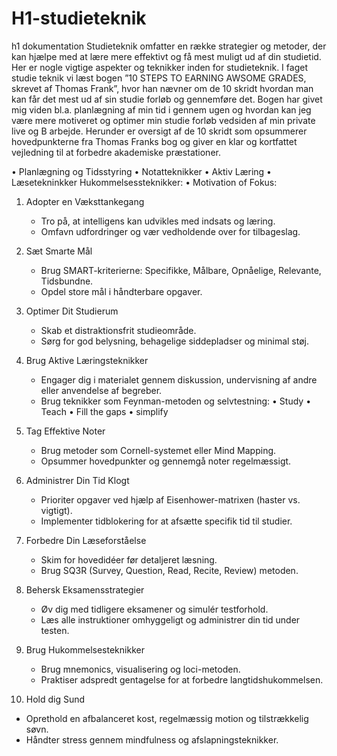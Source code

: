 # H1-studieteknik
h1 dokumentation 
Studieteknik omfatter en række strategier og metoder, der kan hjælpe med at lære mere effektivt og få mest muligt ud af din studietid. Her er nogle vigtige aspekter og teknikker inden for studieteknik.
I faget studie teknik vi læst bogen ”10 STEPS TO EARNING AWSOME GRADES, skrevet af Thomas Frank”, hvor han nævner om de 10 skridt hvordan man kan får det mest ud af sin studie forløb og gennemføre det. Bogen har givet mig viden bl.a. planlægning af min tid i gennem ugen og hvordan kan jeg være mere motiveret og optimer min studie forløb vedsiden af min private live og B arbejde. Herunder er oversigt af de 10 skridt som opsummerer hovedpunkterne fra Thomas Franks bog og giver en klar og kortfattet vejledning til at forbedre akademiske præstationer.


•	Planlægning og Tidsstyring
•	Notatteknikker
•	Aktiv Læring 
•	Læsetekninkker Hukommelsessteknikker: 
•	Motivation of Fokus: 
1. Adopter en Væksttankegang
   - Tro på, at intelligens kan udvikles med indsats og læring.
   - Omfavn udfordringer og vær vedholdende over for tilbageslag.

2. Sæt Smarte Mål
   - Brug SMART-kriterierne: Specifikke, Målbare, Opnåelige, Relevante, Tidsbundne.
   - Opdel store mål i håndterbare opgaver.

3. Optimer Dit Studierum
   - Skab et distraktionsfrit studieområde.
   - Sørg for god belysning, behagelige siddepladser og minimal støj.

4. Brug Aktive Læringsteknikker
   - Engager dig i materialet gennem diskussion, undervisning af andre eller anvendelse af begreber.
   - Brug teknikker som Feynman-metoden og selvtestning:
•	Study
•	Teach
•	Fill the gaps 
•	simplify

5. Tag Effektive Noter
   - Brug metoder som Cornell-systemet eller Mind Mapping.
   - Opsummer hovedpunkter og gennemgå noter regelmæssigt.

6. Administrer Din Tid Klogt
   - Prioriter opgaver ved hjælp af Eisenhower-matrixen (haster vs. vigtigt).
   - Implementer tidblokering for at afsætte specifik tid til studier.

7. Forbedre Din Læseforståelse
   - Skim for hovedidéer før detaljeret læsning.
   - Brug SQ3R (Survey, Question, Read, Recite, Review) metoden.

8. Behersk Eksamensstrategier
   - Øv dig med tidligere eksamener og simulér testforhold.
   - Læs alle instruktioner omhyggeligt og administrer din tid under testen.

9. Brug Hukommelsesteknikker
   - Brug mnemonics, visualisering og loci-metoden.
   - Praktiser adspredt gentagelse for at forbedre langtidshukommelsen.

10. Hold dig Sund
   - Oprethold en afbalanceret kost, regelmæssig motion og tilstrækkelig søvn.
   - Håndter stress gennem mindfulness og afslapningsteknikker.
